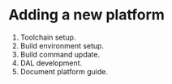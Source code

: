 # Adding a new platform

1. Toolchain setup.
2. Build environment setup.
3. Build command update.
4. DAL development.
5. Document platform guide.
